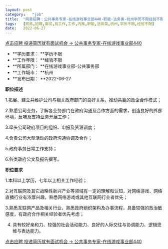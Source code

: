 ```yaml
---
layout:	post
category:	"job"
title:	"网易招聘：公共事务专家-在线游戏事业部440-职能-法务类-杭州学历不限经验不限"
tags:	[网易,招聘,面试,找工作,工作,内推,职能,法务类,杭州,学历不限,经验不限]
date:	2022-06-27
---
```


[点击应聘 投递简历就有面试机会 ->  公共事务专家-在线游戏事业部440](http://mobile.bole.netease.com/bole/boleDetail?id=41170&employeeId=346f03c3cda5f04c&key=all)



- **学历要求： **学历不限
- **工作年限： **经验不限
- **所属部门： **在线游戏事业部-公共事务部
- **工作城市： **杭州
- **发布日期： **2022-06-27



**职位描述**

1.拓展、建立并维护公司与相关政府部门的良好关系，推动共赢的政企合作模式；

2.熟悉公司业务，了解各业务部门在政府沟通及合作方面的需求，创造良好的外部环境，反哺及支持业务开展工作；

3.牵头公司政府项目的组织、申报及资源调度；

4.负责公司大型活动的政府沟通协调及合作；

5.政府事务日常工作支持；

6.各类政府公文及报告撰写。



**职位要求**

1.本科以上学历，七年以上相关工作经验；

2.对互联网及其它战略性新兴产业等领域有一定的理解和认知，对网络游戏、网络直播行业有浓厚兴趣，熟悉网络游戏或其他互联网行业者优先；

3.熟悉互联网产品及相关行业，熟悉政府组织架构及办事流程，具备较强的政治敏感度，有政府合作相关经验者优先考虑；

4. 具有较好亲和力、较强的社会活动能力、良好的人际交往与协调能力、逻辑思维与表达能力。



[点击应聘 投递简历就有面试机会 ->  公共事务专家-在线游戏事业部440](http://mobile.bole.netease.com/bole/boleDetail?id=41170&employeeId=346f03c3cda5f04c&key=all)